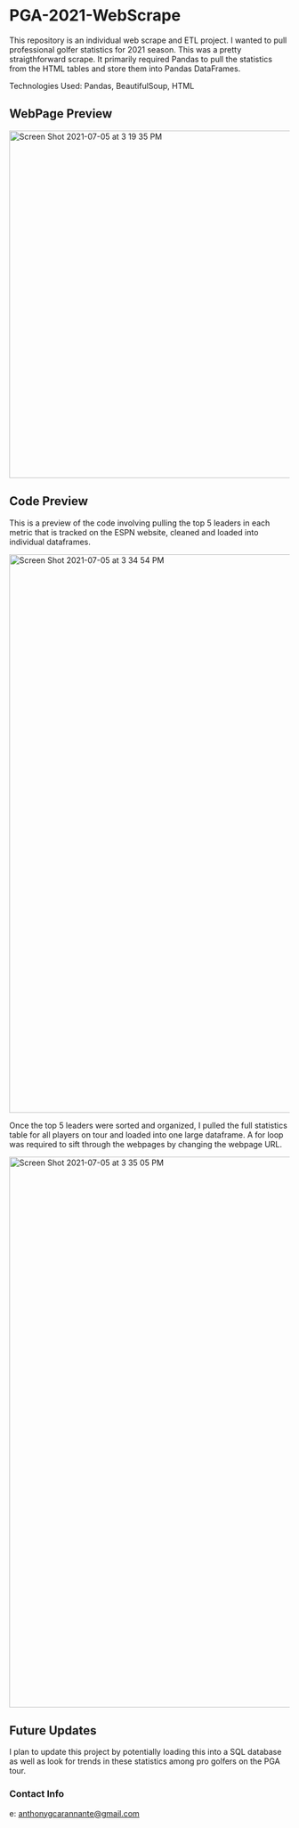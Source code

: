# PGA-2021-WebScrape

This repository is an individual web scrape and ETL project. I wanted to pull professional golfer statistics for 2021 season. This was a pretty straigthforward scrape. It primarily required Pandas to pull the statistics from the HTML tables and store them into Pandas DataFrames.

Technologies Used: Pandas, BeautifulSoup, HTML

## WebPage Preview

<img width="624" alt="Screen Shot 2021-07-05 at 3 19 35 PM" src="https://user-images.githubusercontent.com/79670978/124511562-760ef980-dda4-11eb-8a5f-1b027b574be3.png">

## Code Preview

This is a preview of the code involving pulling the top 5 leaders in each metric that is tracked on the ESPN website, cleaned and loaded into individual dataframes.

<img width="1003" alt="Screen Shot 2021-07-05 at 3 34 54 PM" src="https://user-images.githubusercontent.com/79670978/124512648-e159cb00-dda6-11eb-95e9-2c170afb9653.png">

Once the top 5 leaders were sorted and organized, I pulled the full statistics table for all players on tour and loaded into one large dataframe. A for loop was required to sift through the webpages by changing the webpage URL.

<img width="989" alt="Screen Shot 2021-07-05 at 3 35 05 PM" src="https://user-images.githubusercontent.com/79670978/124512656-e454bb80-dda6-11eb-9af6-b573e792c698.png">

## Future Updates

I plan to update this project by potentially loading this into a SQL database as well as look for trends in these statistics among pro golfers on the PGA tour.

### Contact Info
e: anthonygcarannante@gmail.com
